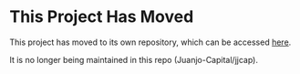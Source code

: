 # This Project Has Moved

This project has moved to its own repository, which can be accessed [here](https://github.com/adeet1/rqa-ml-classifier).

It is no longer being maintained in this repo (Juanjo-Capital/jjcap).